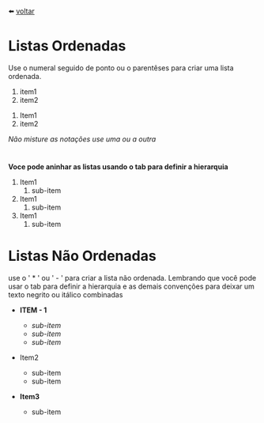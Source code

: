  :arrow_left:  [voltar](./README.md)
# **Listas Ordenadas**

Use o numeral seguido de ponto ou o parentêses para criar uma lista ordenada. 

1. item1
2. item2

1) Item1
2) item2

*Não misture as notações use uma ou a outra*

#

**Voce pode aninhar as listas usando o tab para definir a hierarquia**

1. Item1
    1. sub-item
2. Item1
    1. sub-item
3. Item1
    1. sub-item


# **Listas Não Ordenadas**

use o ' * ' ou ' - ' para criar a lista não ordenada. Lembrando que você pode usar o tab para definir a hierarquia e as demais convenções para deixar um texto negrito ou itálico combinadas


* **ITEM - 1**
    * _sub-item_
    * _sub-item_
    * _sub-item_
* Item2
    * sub-item
    * sub-item

* **Item3**
    * sub-item

#